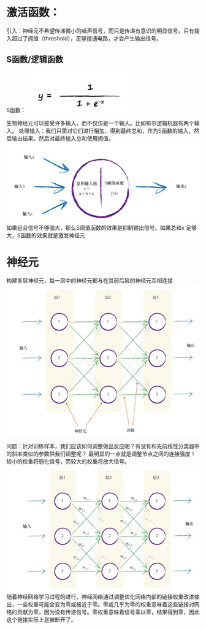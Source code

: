 # 激活函数：
引入：神经元不希望传递微小的噪声信号，而只是传递有意识的明显信号。只有输入超过了阈值（threshold），足够接通电路，才会产生输出信号。
## S函数/逻辑函数
S函数：
![alt text](image.png)

生物神经元可以接受许多输入，而不仅仅是一个输入。比如布尔逻辑机器有两个输入。
处理输入：我们只需对它们进行相加，得到最终总和，作为S函数的输入，然后输出结果。然后对最终输入总和使用阈值。
![alt text](image-1.png)
如果组合信号不够强大，那么S阈值函数的效果是抑制输出信号。如果总和x 足够大，S函数的效果就是激发神经元


# 神经元

构建多层神经元，每一层中的神经元都与在其前后层的神经元互相连接
![alt text](image-2.png)

问题：针对训练样本，我们应该如何调整做出反应呢？有没有和先前线性分类器中的斜率类似的参数供我们调整呢？
最明显的一点就是调整节点之间的连接强度！
较小的权重将弱化信号，而较大的权重将放大信号。
![alt text](image-3.png)
随着神经网络学习过程的进行，神经网络通过调整优化网络内部的链接权重改进输出，一些权重可能会变为零或接近于零。零或几乎为零的权重意味着这些链接对网络的贡献为零，因为没有传递信号。零权重意味着信号乘以零，结果得到零，因此这个链接实际上是被断开了。
